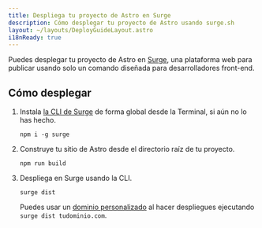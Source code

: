 ```yaml
---
title: Despliega tu proyecto de Astro en Surge
description: Cómo desplegar tu proyecto de Astro usando surge.sh
layout: ~/layouts/DeployGuideLayout.astro
i18nReady: true
---
```


Puedes desplegar tu proyecto de Astro en [Surge](https://surge.sh/), una plataforma web para publicar usando solo un comando diseñada para desarrolladores front-end.

## Cómo desplegar

1. Instala [la CLI de Surge](https://www.npmjs.com/package/surge) de forma global desde la Terminal, si aún no lo has hecho.

    ```shell
    npm i -g surge
    ```

2. Construye tu sitio de Astro desde el directorio raíz de tu proyecto.

    ```shell
    npm run build
    ```

3. Despliega en Surge usando la CLI.

    ```shell
    surge dist
    ```

    Puedes usar un [dominio personalizado](http://surge.sh/help/adding-a-custom-domain) al hacer despliegues ejecutando `surge dist tudominio.com`.

